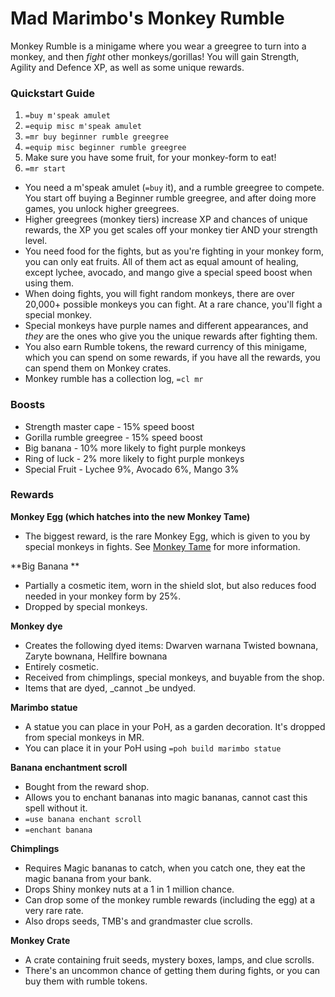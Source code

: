 # Mad Marimbo's Monkey Rumble

Monkey Rumble is a minigame where you wear a greegree to turn into a monkey, and then _fight_ other monkeys/gorillas! You will gain Strength, Agility and Defence XP, as well as some unique rewards.

### Quickstart Guide

1. `=buy m'speak amulet`
2. `=equip misc m'speak amulet`
3. `=mr buy beginner rumble greegree`
4. `=equip misc beginner rumble greegree`
5. Make sure you have some fruit, for your monkey-form to eat!
6. `=mr start`

* You need a m'speak amulet (`=buy` it), and a rumble greegree to compete. You start off buying a Beginner rumble greegree, and after doing more games, you unlock higher greegrees.
* Higher greegrees (monkey tiers) increase XP and chances of unique rewards, the XP you get scales off your monkey tier AND your strength level.
* You need food for the fights, but as you're fighting in your monkey form, you can only eat fruits. All of them act as equal amount of healing, except lychee, avocado, and mango give a special speed boost when using them.
* When doing fights, you will fight random monkeys, there are over 20,000+ possible monkeys you can fight. At a rare chance, you'll fight a special monkey.
* Special monkeys have purple names and different appearances, and _they_ are the ones who give you the unique rewards after fighting them.
* You also earn Rumble tokens, the reward currency of this minigame, which you can spend on some rewards, if you have all the rewards, you can spend them on Monkey crates.
* Monkey rumble has a collection log, `=cl mr`

### **Boosts**

* Strength master cape - 15% speed boost
* Gorilla rumble greegree - 15% speed boost
* Big banana - 10% more likely to fight purple monkeys
* Ring of luck - 2% more likely to fight purple monkeys
* Special Fruit - Lychee 9%, Avocado 6%, Mango 3%

### **Rewards**

**Monkey Egg (which hatches into the new Monkey Tame)**

* The biggest reward, is the rare Monkey Egg, which is given to you by special monkeys in fights. See [Monkey Tame](monkey-tame.md) for more information.

**Big Banana **

* Partially a cosmetic item, worn in the shield slot, but also reduces food needed in your monkey form by 25%.&#x20;
* Dropped by special monkeys.

**Monkey dye**

* Creates the following dyed items: Dwarven warnana Twisted bownana, Zaryte bownana, Hellfire bownana
* Entirely cosmetic.
* Received from chimplings, special monkeys, and buyable from the shop.
* Items that are dyed, _cannot _be undyed.

**Marimbo statue**

* A statue you can place in your PoH, as a garden decoration. It's dropped from special monkeys in MR.
* You can place it in your PoH using `=poh build marimbo statue`

**Banana enchantment scroll**

* Bought from the reward shop.
* Allows you to enchant bananas into magic bananas, cannot cast this spell without it.
* `=use banana enchant scroll`
* `=enchant banana`

**Chimplings**

* Requires Magic bananas to catch, when you catch one, they eat the magic banana from your bank.
* Drops Shiny monkey nuts at a 1 in 1 million chance.
* Can drop some of the monkey rumble rewards (including the egg) at a very rare rate.
* Also drops seeds, TMB's and grandmaster clue scrolls.

**Monkey Crate**

* A crate containing fruit seeds, mystery boxes, lamps, and clue scrolls.
* There's an uncommon chance of getting them during fights, or you can buy them with rumble tokens.
